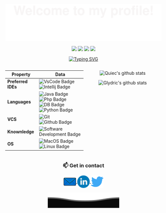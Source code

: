

![](assets/Bottom_up.svg)

<div align="center">

![](https://img.shields.io/badge/status-updating-brightgreen.svg)
![](https://img.shields.io/badge/Python-3.10-FFD93F.svg)
![](https://img.shields.io/github/forks/Glydric/Glydric.svg?color=blue&logo=github)
![](https://visitor-badge.laobi.icu/badge?page_id=Glydric.Glydric)


[![Typing SVG](https://readme-typing-svg.herokuapp.com?&center=true&vCenter=true&width=600&lines=+I+am+Leonardo+Migliorelli;+Unicam+BSc+IT+student;Always+keep+learning+;+)](https://git.io/typing-svg)

<div style="display: flex; flex-wrap: wrap;">

  <div style="flex: 50%">

  Property | Data
  --- | --- 
  **Preferred IDEs**  |![VsCode Badge](https://img.shields.io/badge/-VS%20Code-2088FF?style=flat&logo=VisualStudioCode&logoColor=white) ![Intellij Badge](https://img.shields.io/badge/-IntelliJ-2088FF?style=flat&logo=IntellijIdea&logoColor=white)
  **Languages**  | ![Java Badge](https://img.shields.io/badge/-Java-20881F?style=flat&logo=java&logoColor=white) ![Php Badge](https://img.shields.io/badge/-PHP-20881F?style=flat&logo=PHP&logoColor=white) ![DB Badge](https://img.shields.io/badge/MySql-20881F.svg?logo=MySql&logoColor=white) ![Python Badge](https://img.shields.io/badge/-Python-20881F?style=flat&logo=Python&logoColor=white) 
  **VCS** | ![Git](https://img.shields.io/badge/-Git%20-FF4400?style=flat&logo=Git&logoColor=white) ![Github Badge](https://img.shields.io/badge/-Github%20-FF4400?style=flat&logo=Github&logoColor=white) 
  **Knownledge**  | ![Software Development Badge](https://img.shields.io/badge/-Software%20Development-FF6600?style=flat&logoColor=white) <!-- ![IT Security](https://img.shields.io/badge/-IT%20Security-FF6600?style=flat&logoColor=white) -->
  **OS**  | ![MacOS Badge](https://img.shields.io/badge/MacOS-000000.svg?logo=apple) ![Linux Badge](https://img.shields.io/badge/Linux-000000?style=flat&logo=Linux&logoColor=white)

  </div>

  <div style="flex: 50%">
  <!--   GitHub stats graph -->

  ![Quiec's github stats](https://github-readme-stats.vercel.app/api/top-langs/?username=Glydric&theme=radical&layout=compact)

  ![Glydric's github stats](https://github-readme-streak-stats.herokuapp.com/?user=Glydric)

  </div>

</div>


### 📫 Get in contact

<a href="https://twitter.com/leomiglio02" target="blank">
  <img align="center" src="assets/newmail.svg" alt="mail" height="40" width="40" />
</a>
<a href="https://www.linkedin.com/in/Glydric" target="blank">
  <img align="center" src="assets/linkedin.svg" alt="linkedin" height="40" width="40" />
</a>
<a href="mailto:leo@miglio.dev" target="blank">
  <img align="center" src="assets/twitter.svg" alt="twitter" height="40" width="40" />
</a>

![](assets/Bottom_down.svg)